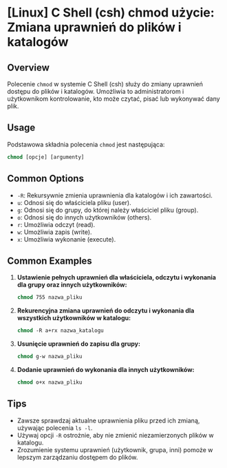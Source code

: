 # [Linux] C Shell (csh) chmod użycie: Zmiana uprawnień do plików i katalogów

## Overview
Polecenie `chmod` w systemie C Shell (csh) służy do zmiany uprawnień dostępu do plików i katalogów. Umożliwia to administratorom i użytkownikom kontrolowanie, kto może czytać, pisać lub wykonywać dany plik.

## Usage
Podstawowa składnia polecenia `chmod` jest następująca:

```csh
chmod [opcje] [argumenty]
```

## Common Options
- `-R`: Rekursywnie zmienia uprawnienia dla katalogów i ich zawartości.
- `u`: Odnosi się do właściciela pliku (user).
- `g`: Odnosi się do grupy, do której należy właściciel pliku (group).
- `o`: Odnosi się do innych użytkowników (others).
- `r`: Umożliwia odczyt (read).
- `w`: Umożliwia zapis (write).
- `x`: Umożliwia wykonanie (execute).

## Common Examples
1. **Ustawienie pełnych uprawnień dla właściciela, odczytu i wykonania dla grupy oraz innych użytkowników:**
   ```csh
   chmod 755 nazwa_pliku
   ```

2. **Rekurencyjna zmiana uprawnień do odczytu i wykonania dla wszystkich użytkowników w katalogu:**
   ```csh
   chmod -R a+rx nazwa_katalogu
   ```

3. **Usunięcie uprawnień do zapisu dla grupy:**
   ```csh
   chmod g-w nazwa_pliku
   ```

4. **Dodanie uprawnień do wykonania dla innych użytkowników:**
   ```csh
   chmod o+x nazwa_pliku
   ```

## Tips
- Zawsze sprawdzaj aktualne uprawnienia pliku przed ich zmianą, używając polecenia `ls -l`.
- Używaj opcji `-R` ostrożnie, aby nie zmienić niezamierzonych plików w katalogu.
- Zrozumienie systemu uprawnień (użytkownik, grupa, inni) pomoże w lepszym zarządzaniu dostępem do plików.